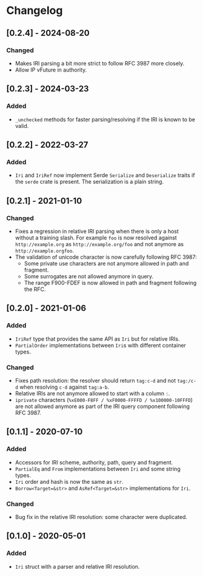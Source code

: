 # Changelog

## [0.2.4] - 2024-08-20

### Changed

- Makes IRI parsing a bit more strict to follow RFC 3987 more closely.
- Allow IP vFuture in authority.

## [0.2.3] - 2024-03-23

### Added

- `_unchecked` methods for faster parsing/resolving if the IRI is known to be valid.

## [0.2.2] - 2022-03-27

### Added

- `Iri` and `IriRef` now implement Serde `Serialize` and `Deserialize` traits if the `serde` crate is present.
  The serialization is a plain string.

## [0.2.1] - 2021-01-10

### Changed

- Fixes a regression in relative IRI parsing when there is only a host without a training slash. For example `foo` is
  now resolved against `http://example.org` as `http://example.org/foo` and not anymore as `http://example.orgfoo`.
- The validation of unicode character is now carefully following RFC 3987:
    - Some private use characters are not anymore allowed in path and fragment.
    - Some surrogates are not allowed anymore in query.
    - The range F900-FDEF is now allowed in path and fragment following the RFC.

## [0.2.0] - 2021-01-06

### Added

- `IriRef` type that provides the same API as `Iri` but for relative IRIs.
- `PartialOrder` implementations between `Iri`s with different container types.

### Changed

- Fixes path resolution: the resolver should return `tag:c-d` and not `tag:/c-d` when resolving `c-d` against `tag:a-b`.
- Relative IRIs are not anymore allowed to start with a column `:`.
- `iprivate` characters (`%xE000-F8FF / %xF0000-FFFFD / %x100000-10FFFD`) are not allowed anymore as part of the IRI
  query component following RFC 3987.

## [0.1.1] - 2020-07-10

### Added

- Accessors for IRI scheme, authority, path, query and fragment.
- `PartialEq` and `From` implementations between `Iri` and some string types.
- `Iri` order and hash is now the same as `str`.
- `Borrow<Target=&str>` and `AsRef<Target=&str>` implementations for `Iri`.

### Changed

- Bug fix in the relative IRI resolution: some character were duplicated.

## [0.1.0] - 2020-05-01

### Added

- `Iri` struct with a parser and relative IRI resolution.